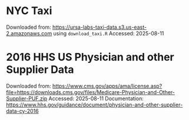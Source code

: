 # NYC Taxi
Downloaded from: https://ursa-labs-taxi-data.s3.us-east-2.amazonaws.com using `download_taxi.R`
Accessed: 2025-08-11

# 2016 HHS US Physician and other Supplier Data 

Downloaded from: https://www.cms.gov/apps/ama/license.asp?file=https://downloads.cms.gov/files/Medicare-Physician-and-Other-Supplier-PUF.zip
Accessed: 2025-08-11
Documentation: https://www.hhs.gov/guidance/document/physician-and-other-supplier-data-cy-2016
